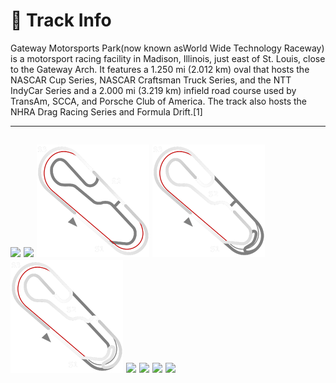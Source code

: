 # 🏁 Track Info

Gateway Motorsports Park(now known asWorld Wide Technology Raceway) is a motorsport racing facility in Madison, Illinois, just east of St. Louis, close to the Gateway Arch. It features a 1.250 mi (2.012 km) oval that hosts the NASCAR Cup Series, NASCAR Craftsman Truck Series, and the NTT IndyCar Series and a 2.000 mi (3.219 km) infield road course used by TransAm, SCCA, and Porsche Club of America. The track also hosts the NHRA Drag Racing Series and Formula Drift.[1]

---
![](image_1.jpg)
![](image_2.jpg)
![](image_3.jpg)
![](image_4.jpg)
![](image_5.jpg)
![](image_6.jpg)
![](image_7.jpg)
![](image_8.jpg)
![](image_9.jpg)
---

